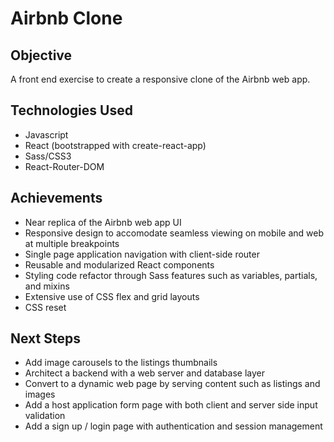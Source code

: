 # Airbnb Clone

## Objective
A front end exercise to create a responsive clone of the Airbnb web app. 

## Technologies Used
- Javascript
- React (bootstrapped with create-react-app)
- Sass/CSS3
- React-Router-DOM

## Achievements
- Near replica of the Airbnb web app UI
- Responsive design to accomodate seamless viewing on mobile and web at multiple breakpoints
- Single page application navigation with client-side router
- Reusable and modularized React components
- Styling code refactor through Sass features such as variables, partials, and mixins
- Extensive use of CSS flex and grid layouts
- CSS reset 

## Next Steps
- Add image carousels to the listings thumbnails
- Architect a backend with a web server and database layer
- Convert to a dynamic web page by serving content such as listings and images
- Add a host application form page with both client and server side input validation
- Add a sign up / login page with authentication and session management
